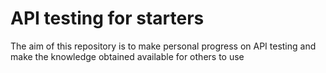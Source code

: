 # API testing for starters

The aim of this repository is to make personal progress on API
testing and make the knowledge obtained available for others
to use

